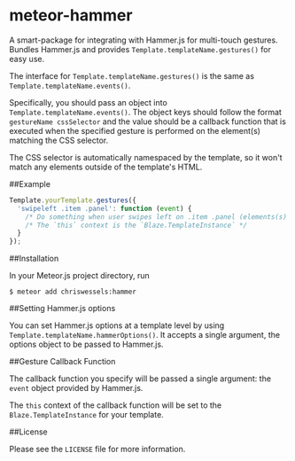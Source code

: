 meteor-hammer
============

A smart-package for integrating with Hammer.js for multi-touch gestures. Bundles Hammer.js and provides `Template.templateName.gestures()` for easy use.

The interface for `Template.templateName.gestures()` is the same as `Template.templateName.events()`.

Specifically, you should pass an object into `Template.templateName.events()`. The object keys should follow the format `gestureName cssSelector` and the value should be a callback function that is executed when the specified gesture is performed on the element(s) matching the CSS selector.

The CSS selector is automatically namespaced by the template, so it won't match any elements outside of the template's HTML.

##Example

```javascript
Template.yourTemplate.gestures({
  'swipeleft .item .panel': function (event) {
    /* Do something when user swipes left on .item .panel (elements(s) inside the template html) */
    /* The `this` context is the `Blaze.TemplateInstance` */
  }
});
```

##Installation

In your Meteor.js project directory, run

    $ meteor add chriswessels:hammer

##Setting Hammer.js options

You can set Hammer.js options at a template level by using `Template.templateName.hammerOptions()`. It accepts a single argument, the options object to be passed to Hammer.js.

##Gesture Callback Function

The callback function you specify will be passed a single argument: the `event` object provided by Hammer.js.

The `this` context of the callback function will be set to the `Blaze.TemplateInstance` for your template.

##License

Please see the `LICENSE` file for more information.
